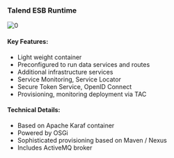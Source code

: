 ### Talend ESB Runtime

![[0]][0]

#### Key Features:
- Light weight container
- Preconfigured to run data services and routes
- Additional infrastructure services
- Service Monitoring, Service Locator
- Secure Token Service, OpenID Connect
- Provisioning, monitoring deployment via TAC

#### Technical Details:
- Based on Apache Karaf container
- Powered by OSGi
- Sophisticated provisioning based on Maven / Nexus
- Includes ActiveMQ broker


<!-- links -->
[0]: https://help.talend.com/api/fluidtopicsclient/resources/EanYvAXt~FxO8tvkkW0y3g/content "ESB Conductor"

